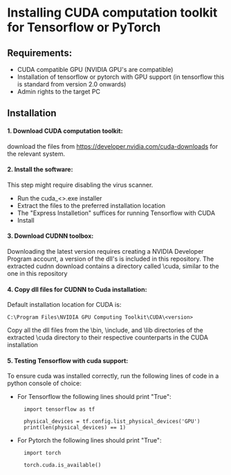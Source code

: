 # Installing CUDA computation toolkit for Tensorflow or PyTorch

## Requirements:
- CUDA compatible GPU (NVIDIA GPU's are compatible)
- Installation of tensorflow or pytorch with GPU support (in tensorflow this is standard from version 2.0 onwards)
- Admin rights to the target PC

## Installation

#### 1. Download CUDA computation toolkit:
   
download the files from https://developer.nvidia.com/cuda-downloads for the relevant system.
    
#### 2. Install the software:
    
This step might require disabling the virus scanner. 
- Run the cuda_<>.exe installer
- Extract the files to the preferred installation location
- The "Express Installetion" suffices for running Tensorflow with CUDA
- Install

#### 3. Download CUDNN toolbox:

Downloading the latest version requires creating a NVIDIA Developer Program account, 
a version of the dll's is included in this repository. 
The extracted cudnn download contains a directory called \cuda, similar to the one in this repository

#### 4. Copy dll files for CUDNN to Cuda installation:

Default installation location for CUDA is:

    C:\Program Files\NVIDIA GPU Computing Toolkit\CUDA\<version>

Copy all the dll files from the \bin, \include, and \lib directories of 
the extracted \cuda directory to their respective counterparts in the CUDA installation

#### 5. Testing Tensorflow with cuda support:

To ensure cuda was installed correctly, run the following lines of code in a python console of choice:
- For Tensorflow the following lines should print "True":

        import tensorflow as tf
  
        physical_devices = tf.config.list_physical_devices('GPU')
        print(len(physical_devices) == 1)

- For Pytorch the following lines should print "True":

        import torch

        torch.cuda.is_available()

